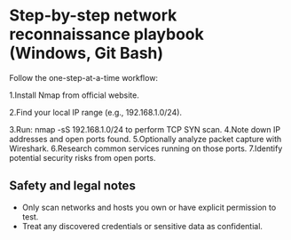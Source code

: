 # Step-by-step network reconnaissance playbook (Windows, Git Bash)

Follow the one-step-at-a-time workflow:

1.Install Nmap from official website.

2.Find your local IP range (e.g., 192.168.1.0/24).

3.Run: nmap -sS 192.168.1.0/24 to perform TCP SYN scan.
4.Note down IP addresses and open ports found.
5.Optionally analyze packet capture with Wireshark.
6.Research common services running on those ports.
7.Identify potential security risks from open ports.

## Safety and legal notes
- Only scan networks and hosts you own or have explicit permission to test.
- Treat any discovered credentials or sensitive data as confidential.
